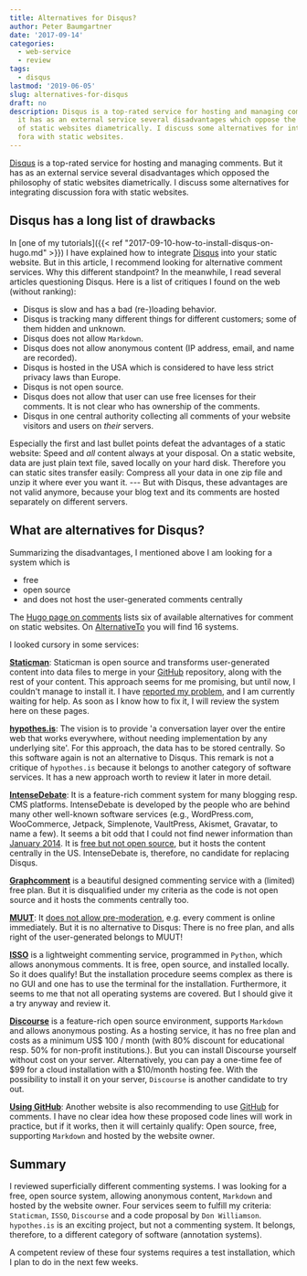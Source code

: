 ```yaml
---
title: Alternatives for Disqus?
author: Peter Baumgartner
date: '2017-09-14'
categories:
  - web-service
  - review
tags:
  - disqus
lastmod: '2019-06-05'
slug: alternatives-for-disqus
draft: no
description: Disqus is a top-rated service for hosting and managing comments. But
  it has as an external service several disadvantages which oppose the philosophy
  of static websites diametrically. I discuss some alternatives for integrating discussion
  fora with static websites.
---
```


[Disqus](https://disqus.com/) is a top-rated service for hosting and managing comments. But it has as an external service several disadvantages which opposed the philosophy of static websites diametrically. I discuss some alternatives for integrating discussion fora with static websites.

## Disqus has a long list of drawbacks

In [one of my tutorials]({{< ref "2017-09-10-how-to-install-disqus-on-hugo.md" >}}) I have explained how to integrate [Disqus](https://disqus.com/) into your static website. But in this article, I recommend looking for alternative comment services. Why this different standpoint? In the meanwhile, I read several articles questioning Disqus. Here is a list of critiques I found on the web (without ranking):

* Disqus is slow and has a bad (re-)loading behavior.
* Disqus is tracking many different things for different customers; some of them hidden and unknown.
* Disqus does not allow `Markdown`.
* Disqus does not allow anonymous content  (IP address, email, and name are recorded). 
* Disqus is hosted in the USA which is considered to have less strict privacy laws than Europe.
* Disqus is not open source.
* Disqus does not allow that user can use free licenses for their comments. It is not clear who has ownership of the comments.
* Disqus in one central authority collecting all comments of your website visitors and users on _their_ servers.

Especially the first and last bullet points defeat the advantages of a static website: Speed and _all_ content always at your disposal. On a static website, data are just plain text file, saved locally on your hard disk. Therefore you can static sites transfer easily: Compress all your data in one zip file and unzip it where ever you want it. --- But with Disqus, these advantages are not valid anymore, because your blog text and its comments are hosted separately on different servers.

## What are alternatives for Disqus?

Summarizing the disadvantages, I mentioned above I am looking for a system which is

* free
* open source
* and does not host the user-generated comments centrally

The [Hugo page on comments](https://gohugo.io/content-management/comments/#comments-alternatives) lists six of available alternatives for comment on static websites. On [AlternativeTo](https://alternativeto.net/software/master-comments-system/) you will find 16 systems. 


I looked cursory in some services:

**[Staticman](https://staticman.net/)**: Staticman is open source and transforms user-generated content into data files to merge in your [GitHub](https://github.com/) repository, along with the rest of your content. This approach seems for me promising, but until now, I couldn't manage to install it. I have [reported my problem](https://github.com/eduardoboucas/staticman/issues/134), and I am currently waiting for help. As soon as I know how to fix it, I will review the system here on these pages.

<!--
**[txtpen](https://txtpen.com/)**: txtpen is proprietary software and collects data on its server. e.g., it does not qualify as a better alternative to Disqus. But txtpen is interesting for another reason: It is a service for commenting inline annotation, but not a good one. There are others with better interfaces and more widespread like the proprietary platform [diigo](https://www.diigo.com/) and especially the open source project [hypothes.is](https://web.hypothes.is/). 

<div class="alert alert-warning" role="alert">
<b>Update 2019-05-31:</b> The txtpen link does not work anymore.
</div>
-->

**[hypothes.is](https://web.hypothes.is/)**: The vision is to provide 'a conversation layer over the entire web that works everywhere, without needing implementation by any underlying site'. For this approach, the data has to be stored centrally. So this software again is not an alternative to Disqus. This remark is not a critique of `hypothes.is` because it belongs to another category of software services. It has a new approach worth to review it later in more detail. 

**[IntenseDebate](http://intensedebate.com/)**: It is a feature-rich comment system for many blogging resp. CMS platforms. IntenseDebate is developed by the people who are behind many other well-known software services (e.g., WordPress.com, WooCommerce, Jetpack, Simplenote, VaultPress, Akismet, Gravatar, to name a few). It seems a bit odd that I could not find newer information than [January 2014](https://blog.intensedebate.com/). It is [free but not open source](https://intensedebate.com/tos), but it hosts the content centrally in the US. IntenseDebate is, therefore, no candidate for replacing Disqus.

**[Graphcomment](https://graphcomment.com/)** is a beautiful designed commenting service with a (limited) free plan. But it is disqualified under my criteria as the code is not open source and it hosts the comments centrally too.

**[MUUT](https://muut.com/)**: It [does not allow pre-moderation](http://learn.muut.com/faq), e.g. every comment is online immediately. But it is no alternative to Disqus: There is no free plan, and alls right of the user-generated belongs to MUUT!

**[ISSO](https://posativ.org/isso/)** is a lightweight commenting service, programmed in `Python`, which allows anonymous comments. It is free, open source, and installed locally. So it does qualify! But the installation procedure seems complex as there is no GUI and one has to use the terminal for the installation. Furthermore, it seems to me that not all operating systems are covered. But I  should give it a try anyway and review it.

**[Discourse](https://www.discourse.org/)** is a feature-rich open source environment, supports `Markdown` and allows anonymous posting. As a hosting service, it has no free plan and costs as a minimum US$ 100  / month (with 80% discount for educational resp. 50% for non-profit institutions.). But you can install Discourse yourself without cost on your server. Alternatively, you can pay a one-time fee of $99 for a cloud installation with a $10/month hosting fee. With the possibility to install it on your server, `Discourse` is another candidate to try out.

**[Using GitHub](http://donw.io/post/github-comments/)**: Another website is also recommending to use [GitHub](https://github.com/) for comments. I have no clear idea how these proposed code lines will work in practice, but if it works, then it will certainly qualify: Open source, free, supporting `Markdown` and hosted by the website owner.

## Summary

I reviewed superficially different commenting systems. I was looking for a free, open source system, allowing anonymous content, `Markdown` and hosted by the website owner. Four services seem to fulfill my criteria: `Staticman`, `ISSO`, `Discourse` and a code proposal by `Don Williamson`. `hypothes.is` is an exciting project, but not a commenting system. It belongs, therefore, to a different category of software (annotation systems). 

A competent review of these four systems requires a test installation, which I plan to do in the next few weeks. 

